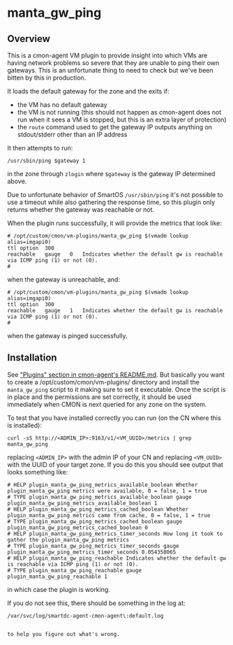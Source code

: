 # manta_gw_ping

## Overview

This is a cmon-agent VM plugin to provide insight into which VMs are having
network problems so severe that they are unable to ping their own gateways. This
is an unfortunate thing to need to check but we've been bitten by this in
production.

It loads the default gateway for the zone and the exits if:

 * the VM has no default gateway
 * the VM is not running (this should not happen as cmon-agent does not run when
   it sees a VM is stopped, but this is an extra layer of protection)
 * the `route` command used to get the gateway IP outputs anything on
   stdout/stderr other than an IP address

It then attempts to run:

```
/usr/sbin/ping $gateway 1
```

in the zone through `zlogin` where `$gateway` is the gateway IP determined
above.

Due to unfortunate behavior of SmartOS `/usr/sbin/ping` it's not possible to use
a timeout while also gathering the response time, so this plugin only returns
whether the gateway was reachable or not.

When the plugin runs successfully, it will provide the metrics that look like:

```
# /opt/custom/cmon/vm-plugins/manta_gw_ping $(vmadm lookup alias=imgapi0)
ttl	option	300
reachable	gauge	0	Indicates whether the default gw is reachable via ICMP ping (1) or not (0).
#
```

when the gateway is unreachable, and:

```
# /opt/custom/cmon/vm-plugins/manta_gw_ping $(vmadm lookup alias=imgapi0)
ttl	option	300
reachable	gauge	1	Indicates whether the default gw is reachable via ICMP ping (1) or not (0).
#
```

when the gateway is pinged successfully.


## Installation

See ["Plugins" section in cmon-agent's README.md](https://github.com/joyent/triton-cmon-agent/blob/master/docs/README.md#plugins).
But basically you want to create a /opt/custom/cmon/vm-plugins/ directory and
install the `manta_gw_ping` script to it making sure to set it executable. Once
the script is in place and the permissions are set correctly, it should be used
immediately when CMON is next queried for any zone on the system.

To test that you have installed correctly you can run (on the CN where this is
installed):

```
curl -sS http://<ADMIN_IP>:9163/v1/<VM_UUID>/metrics | grep manta_gw_ping
```

replacing `<ADMIN_IP>` with the admin IP of your CN and replacing `<VM_UUID>`
with the UUID of your target zone. If you do this you should see output that
looks something like:

```
# HELP plugin_manta_gw_ping_metrics_available_boolean Whether plugin_manta_gw_ping metrics were available, 0 = false, 1 = true
# TYPE plugin_manta_gw_ping_metrics_available_boolean gauge
plugin_manta_gw_ping_metrics_available_boolean 1
# HELP plugin_manta_gw_ping_metrics_cached_boolean Whether plugin_manta_gw_ping metrics came from cache, 0 = false, 1 = true
# TYPE plugin_manta_gw_ping_metrics_cached_boolean gauge
plugin_manta_gw_ping_metrics_cached_boolean 0
# HELP plugin_manta_gw_ping_metrics_timer_seconds How long it took to gather the plugin_manta_gw_ping metrics
# TYPE plugin_manta_gw_ping_metrics_timer_seconds gauge
plugin_manta_gw_ping_metrics_timer_seconds 0.054358065
# HELP plugin_manta_gw_ping_reachable Indicates whether the default gw is reachable via ICMP ping (1) or not (0).
# TYPE plugin_manta_gw_ping_reachable gauge
plugin_manta_gw_ping_reachable 1
```

in which case the plugin is working.

If you do not see this, there should be something in the log at:

```
/var/svc/log/smartdc-agent-cmon-agent\:default.log
```
```

to help you figure out what's wrong.

